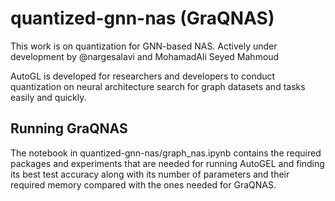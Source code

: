# quantized-gnn-nas (GraQNAS)

This work is on quantization for GNN-based NAS. 
Actively under development by @nargesalavi and MohamadAli Seyed Mahmoud

AutoGL is developed for researchers and developers to conduct quantization on neural architecture search for graph datasets and tasks easily and quickly. 

## Running GraQNAS

The notebook in quantized-gnn-nas/graph_nas.ipynb contains the required packages and experiments that are needed for running AutoGEL and finding its best test accuracy along with its number of parameters and their required memory compared with the ones needed for GraQNAS.




